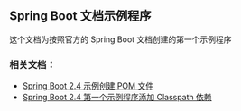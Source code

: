 ## Spring Boot 文档示例程序

这个文档为按照官方的 Spring Boot 文档创建的第一个示例程序

### 相关文档：

- [Spring Boot 2.4 示例创建 POM 文件](https://www.ossez.com/t/spring-boot-2-4-pom/1089)
- [Spring Boot 2.4 第一个示例程序添加 Classpath 依赖](https://www.ossez.com/t/spring-boot-2-4-classpath/1098)

